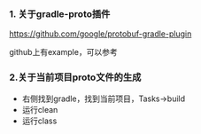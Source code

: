 ### 1. 关于gradle-proto插件
https://github.com/google/protobuf-gradle-plugin

github上有example，可以参考

### 2.关于当前项目proto文件的生成
+ 右侧找到gradle，找到当前项目，Tasks->build
+ 运行clean
+ 运行class
